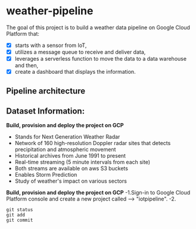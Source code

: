 # weather-pipeline

The goal of this project is to build a weather data pipeline on Google Cloud Platform that:
- [x] starts with a sensor from IoT, 
- [x] utilizes a message queue to receive and deliver data, 
- [x] leverages a serverless function to move the data to a data warehouse and then, 
- [x] create a dashboard that displays the information. 

## Pipeline architecture




## Dataset Information: 

**Build, provision and deploy the project on GCP**
- Stands for Next Generation Weather Radar
- Network of 160 high-resolution Doppler radar sites that detects precipitation and atmospheric movement
- Historical archives from June 1991 to present
- Real-time streaming (5 minute intervals from each site)
- Both streams are available on aws S3 buckets
- Enables Storm Prediction
- Study of weather's impact on various sectors

**Build, provision and deploy the project on GCP**
-1.Sign-in to Google Cloud Platform console and create a new project called --> "iotpipeline".
-2.



```
git status
git add
git commit
```
